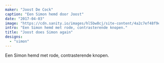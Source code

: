 ```yaml
---
maker: "Joost De Cock"
caption: "Een Simon hemd door Joost"
date: "2017-04-03"
image: "https://cdn.sanity.io/images/hl5bw8cj/site-content/4a2c7ef48f9e59652e63af8e80f57272dfbf0873-1944x1944.jpg"
intro: "Een Simon hemd met rode, contrasterende knopen."
title: "Joost does Simon again"
designs:
  - "simon"
---
```


Een Simon hemd met rode, contrasterende knopen.

